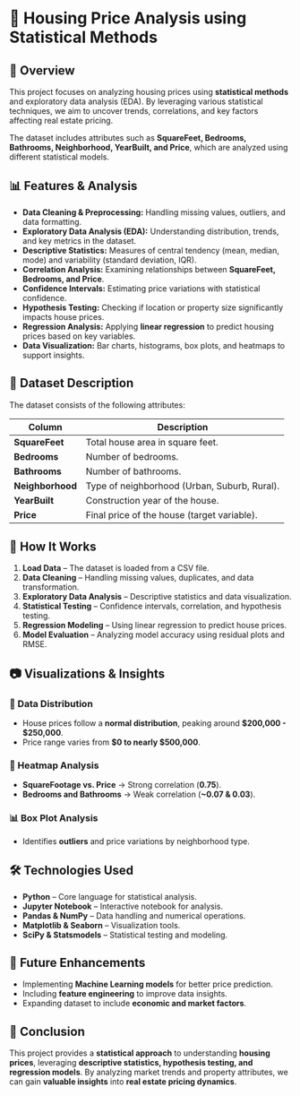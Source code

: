 # 🏡 Housing Price Analysis using Statistical Methods

## 📌 Overview
This project focuses on analyzing housing prices using **statistical methods** and exploratory data analysis (EDA). By leveraging various statistical techniques, we aim to uncover trends, correlations, and key factors affecting real estate pricing.

The dataset includes attributes such as **SquareFeet, Bedrooms, Bathrooms, Neighborhood, YearBuilt, and Price**, which are analyzed using different statistical models.

## 📊 Features & Analysis
- **Data Cleaning & Preprocessing:** Handling missing values, outliers, and data formatting.
- **Exploratory Data Analysis (EDA):** Understanding distribution, trends, and key metrics in the dataset.
- **Descriptive Statistics:** Measures of central tendency (mean, median, mode) and variability (standard deviation, IQR).
- **Correlation Analysis:** Examining relationships between **SquareFeet, Bedrooms, and Price**.
- **Confidence Intervals:** Estimating price variations with statistical confidence.
- **Hypothesis Testing:** Checking if location or property size significantly impacts house prices.
- **Regression Analysis:** Applying **linear regression** to predict housing prices based on key variables.
- **Data Visualization:** Bar charts, histograms, box plots, and heatmaps to support insights.

## 📂 Dataset Description
The dataset consists of the following attributes:

| Column      | Description |
|------------|------------|
| **SquareFeet** | Total house area in square feet. |
| **Bedrooms** | Number of bedrooms. |
| **Bathrooms** | Number of bathrooms. |
| **Neighborhood** | Type of neighborhood (Urban, Suburb, Rural). |
| **YearBuilt** | Construction year of the house. |
| **Price** | Final price of the house (target variable). |

## 📌 How It Works
1. **Load Data** – The dataset is loaded from a CSV file.
2. **Data Cleaning** – Handling missing values, duplicates, and data transformation.
3. **Exploratory Data Analysis** – Descriptive statistics and data visualization.
4. **Statistical Testing** – Confidence intervals, correlation, and hypothesis testing.
5. **Regression Modeling** – Using linear regression to predict house prices.
6. **Model Evaluation** – Analyzing model accuracy using residual plots and RMSE.

## 📷 Visualizations & Insights
### 🔹 Data Distribution
- House prices follow a **normal distribution**, peaking around **$200,000 - $250,000**.
- Price range varies from **$0 to nearly $500,000**.

### 📌 Heatmap Analysis
- **SquareFootage vs. Price** → Strong correlation (**0.75**).
- **Bedrooms and Bathrooms** → Weak correlation (**~0.07 & 0.03**).

### 📊 Box Plot Analysis
- Identifies **outliers** and price variations by neighborhood type.

## 🛠️ Technologies Used
- **Python** – Core language for statistical analysis.
- **Jupyter Notebook** – Interactive notebook for analysis.
- **Pandas & NumPy** – Data handling and numerical operations.
- **Matplotlib & Seaborn** – Visualization tools.
- **SciPy & Statsmodels** – Statistical testing and modeling.

## 📌 Future Enhancements
- Implementing **Machine Learning models** for better price prediction.
- Including **feature engineering** to improve data insights.
- Expanding dataset to include **economic and market factors**.

## 📌 Conclusion
This project provides a **statistical approach** to understanding **housing prices**, leveraging **descriptive statistics, hypothesis testing, and regression models**. By analyzing market trends and property attributes, we can gain **valuable insights** into **real estate pricing dynamics**.




